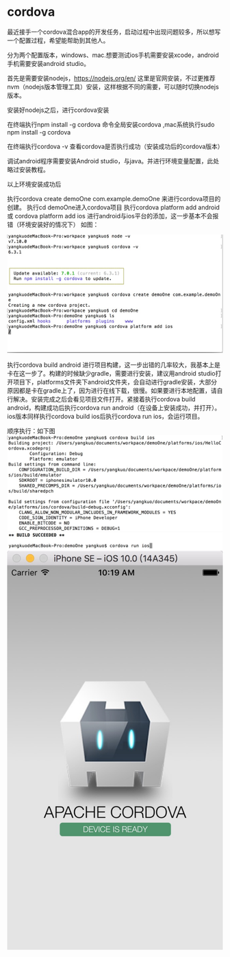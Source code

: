 # cordova

最近接手一个cordova混合app的开发任务，启动过程中出现问题较多，所以想写一个配置过程，希望能帮助到其他人。

分为两个配置版本，windows、mac.想要测试ios手机需要安装xcode，android手机需要安装android studio。

首先是需要安装nodejs，https://nodejs.org/en/ 这里是官网安装，不过更推荐nvm（nodejs版本管理工具）安装，这样根据不同的需要，可以随时切换nodejs版本。

安装好nodejs之后，进行cordova安装

在终端执行npm install -g cordova 命令全局安装cordova ,mac系统执行sudo npm install -g cordova

在终端执行cordova -v 查看cordova是否执行成功（安装成功后的cordova版本）

调试android程序需要安装Android studio，与java。并进行环境变量配置，此处略过安装教程。

以上环境安装成功后

执行cordova create demoOne com.example.demoOne 来进行cordova项目的创建。
执行cd demoOne进入cordova项目
执行cordova platform add android 或 cordova platform add ios 进行android与ios平台的添加，这一步基本不会报错（环境安装好的情况下）
如图：

![Image text](https://github.com/yangkuo1993/cordova/blob/master/img/WechatIMG1.jpeg)



执行cordova build android 进行项目构建，这一步出错的几率较大，我基本上是卡在这一步了。构建的时候缺少gradle，需要进行安装，建议用android studio打开项目下，platforms文件夹下android文件夹，会自动进行gradle安装，大部分原因都是卡在gradle上了，因为进行在线下载，很慢。如果要进行本地配置，请自行解决。安装完成之后会看见项目文件打开。紧接着执行cordova build android，构建成功后执行cordova run android（在设备上安装成功，并打开）。ios版本同样执行cordova build ios后执行cordova run ios，会运行项目。

顺序执行：如下图
![Image text](https://github.com/yangkuo1993/cordova/blob/master/img/WechatIMG4.jpeg)
![Image text](https://github.com/yangkuo1993/cordova/blob/master/img/WechatIMG6.jpeg)
![Image text](https://github.com/yangkuo1993/cordova/blob/master/img/WechatIMG7.jpeg)
